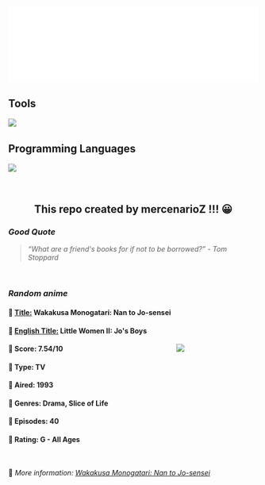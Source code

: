 
<img src="svg/nai.svg" />

<p>
  <h2>Tools</h2>
  <a href="https://skillicons.dev">
    <img src="https://skillicons.dev/icons?i=git,bash,vim,ubuntu,tensorflow,pytorch,docker,raspberrypi" />
  </a>

  <br />

  <h2>Programming Languages</h2>

  <a href="https://skillicons.dev">
    <img src="https://skillicons.dev/icons?i=python,c,cpp" />
  </a>
</p>

<br />

<h2 align="center">This repo created by mercenarioZ !!! 😀</h2>
<h3><i>Good Quote</i></h3>

<blockquote>
<i>
“What are a friend's books for if not to be borrowed?” - Tom Stoppard
</i>
</blockquote>

<br />

<h3><i>Random anime</i></h3>

<h4>
  <strong>🥭 <u>Title:</u></strong> Wakakusa Monogatari: Nan to Jo-sensei
</h4>

<h4>🌿 <u>English Title:</u> Little Women II: Jo's Boys</h4>

<img align="right" width="165" src=https://cdn.myanimelist.net/images/anime/12/3276.jpg />

<h4>🌱 Score: 7.54/10</h4>

<h4>🌲 Type: TV</h4>

<h4>🌴 Aired: 1993</h4>

<h4>🌵 Genres: Drama, Slice of Life</h4>

<h4>🥑 Episodes: 40</h4>

<h4>🍏 Rating: G - All Ages</h4>

<br />

🍂 *More information: [Wakakusa Monogatari: Nan to Jo-sensei](https://myanimelist.net/anime/2558/Wakakusa_Monogatari__Nan_to_Jo-sensei)*
    